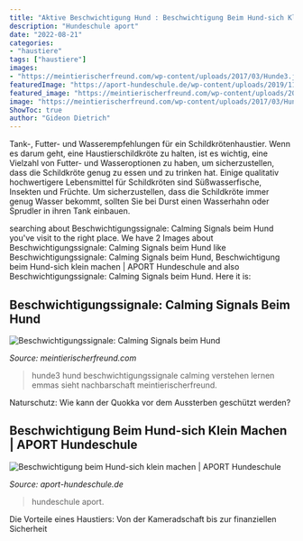 ```yaml
---
title: "Aktive Beschwichtigung Hund : Beschwichtigung Beim Hund-sich Klein Machen"
description: "Hundeschule aport"
date: "2022-08-21"
categories:
- "haustiere"
tags: ["haustiere"]
images:
- "https://meintierischerfreund.com/wp-content/uploads/2017/03/Hunde3.jpg"
featuredImage: "https://aport-hundeschule.de/wp-content/uploads/2019/11/GruppenfotoFilzitos006-e1573728967474.jpg"
featured_image: "https://meintierischerfreund.com/wp-content/uploads/2017/03/Hunde3.jpg"
image: "https://meintierischerfreund.com/wp-content/uploads/2017/03/Hunde3.jpg"
ShowToc: true
author: "Gideon Dietrich"
---
```



Tank-, Futter- und Wasserempfehlungen für ein Schildkrötenhaustier.
Wenn es darum geht, eine Haustierschildkröte zu halten, ist es wichtig, eine Vielzahl von Futter- und Wasseroptionen zu haben, um sicherzustellen, dass die Schildkröte genug zu essen und zu trinken hat. Einige qualitativ hochwertigere Lebensmittel für Schildkröten sind Süßwasserfische, Insekten und Früchte. Um sicherzustellen, dass die Schildkröte immer genug Wasser bekommt, sollten Sie bei Durst einen Wasserhahn oder Sprudler in ihren Tank einbauen.

	

		
searching about Beschwichtigungssignale: Calming Signals beim Hund you've visit to the right place. We have 2 Images about Beschwichtigungssignale: Calming Signals beim Hund like Beschwichtigungssignale: Calming Signals beim Hund, Beschwichtigung beim Hund-sich klein machen | APORT Hundeschule and also Beschwichtigungssignale: Calming Signals beim Hund. Here it is:
		
    
## Beschwichtigungssignale: Calming Signals Beim Hund

<img loading=lazy src="https://meintierischerfreund.com/wp-content/uploads/2017/03/Hunde3.jpg" onerror="this.onerror=null;this.src='https://tse2.mm.bing.net/th?id=OIP.IvP9tFY-yBbifUfxO5gDggHaE7&amp;pid=15.1';" alt="Beschwichtigungssignale: Calming Signals beim Hund">

_Source: meintierischerfreund.com_

>hunde3 hund beschwichtigungssignale calming verstehen lernen emmas sieht nachbarschaft meintierischerfreund. 

	

Naturschutz: Wie kann der Quokka vor dem Aussterben geschützt werden?

    
## Beschwichtigung Beim Hund-sich Klein Machen | APORT Hundeschule

<img loading=lazy src="https://aport-hundeschule.de/wp-content/uploads/2019/11/GruppenfotoFilzitos006-e1573728967474.jpg" onerror="this.onerror=null;this.src='https://tse1.mm.bing.net/th?id=OIP.ZMv_KEQbmPiPA2msRrYJ2wHaGh&amp;pid=15.1';" alt="Beschwichtigung beim Hund-sich klein machen | APORT Hundeschule">

_Source: aport-hundeschule.de_

>hundeschule aport. 

	

Die Vorteile eines Haustiers: Von der Kameradschaft bis zur finanziellen Sicherheit

